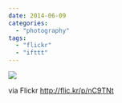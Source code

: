 ```yaml
---
date: 2014-06-09
categories: 
  - "photography"
tags: 
  - "flickr"
  - "ifttt"
---
```


![](https://farm4.staticflickr.com/3893/14192621139_4c7947f93a_b.jpg)  

  
  
via Flickr http://flic.kr/p/nC9TNt
